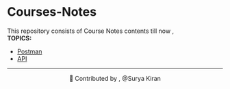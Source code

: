 # Courses-Notes

This repository consists of Course Notes contents till now , 
<br>
<b>TOPICS:</b>
* [Postman](https://github.com/Surya-827/Courses-Notes/tree/master/Postman)
* [API](https://github.com/Surya-827/Courses-Notes/tree/master/API%20Documentation)


---------------------------------------------------------------------------------------------------------------------------------------------
<p> 
  <p align="center">🔑 Contributed by , @Surya Kiran</p>
</p>
